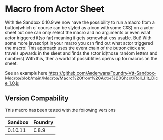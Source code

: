 # Macro from Actor Sheet
With the Sandbox 0.10.9 we now have the possibility to run a macro from a button(which of course can be styled as a icon with some CSS) on a actor sheet but one can only select the macro and no arguments or even what actor triggered it(so far) meaning it gets somewhat less usable. 
But! With some more javascript in your macro you can find out what actor triggered the macro!
This approach uses the event chain of the button click and travels upwards in the sheet and finds the actor id(those random letters and numbers)
With this, then a world of possibilities opens up for  macros on the sheet.

See an example here https://github.com/Anderware/Foundry-Vtt-Sandbox-Macros/blob/main/Macros/Macro%20from%20Actor%20Sheet/Roll_Hit_Dice_1.0.js

## Version Compability
This macro has been tested with the following versions

Sandbox  | Foundry
-------  | ----------
0.10.11   | 0.8.9
